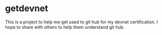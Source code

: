 # getdevnet
This is a project to help me get used to git hub for my devnet certification.
I hope to share with others to help them understand git hub.
